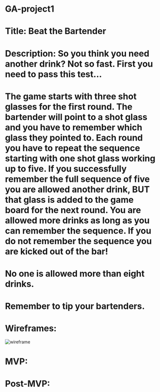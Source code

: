 # GA-project1

# Title: Beat the Bartender 
# Description: So you think you need another drink? Not so fast. First you need to pass this test...

# The game starts with three shot glasses for the first round. The bartender will point to a shot glass and you have to remember which glass they pointed to. Each round you have to repeat the sequence starting with one shot glass working up to five. If you successfully remember the full sequence of five you are allowed another drink, BUT that glass is added to the game board for the next round. You are allowed more drinks as long as you can remember the sequence. If you do not remember the sequence you are kicked out of the bar!

# No one is allowed more than eight drinks.

# Remember to tip your bartenders. 

# Wireframes: ####

![wireframe](https://i.imgur.com/Nvlt0Sn.png) 
# MVP: ####
# Post-MVP: ####
